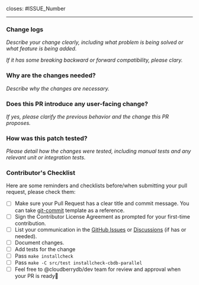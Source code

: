 <!--Thank you for contributing!-->

<!--In case of an existing issue or discussions, please reference it-->
closes: #ISSUE_Number
<!--Remove this section if no corresponding issue.-->

---

### Change logs

_Describe your change clearly, including what problem is being solved or what feature is being added._

_If it has some breaking backward or forward compatibility, please clary._

### Why are the changes needed?

_Describe why the changes are necessary._

### Does this PR introduce any user-facing change?

_If yes, please clarify the previous behavior and the change this PR proposes._

### How was this patch tested?

_Please detail how the changes were tested, including manual tests and any relevant unit or integration tests._

### Contributor's Checklist

Here are some reminders and checklists before/when submitting your pull request, please check them:

- [ ] Make sure your Pull Request has a clear title and commit message. You can take [git-commit](https://github.com/cloudberrydb/cloudberrydb/blob/main/.gitmessage) template as a reference.
- [ ] Sign the Contributor License Agreement as prompted for your first-time contribution.
- [ ] List your communication in the [GitHub Issues](https://github.com/cloudberrydb/cloudberrydb/issues) or [Discussions](https://github.com/orgs/cloudberrydb/discussions) (if has or needed).
- [ ] Document changes.
- [ ] Add tests for the change
- [ ] Pass `make installcheck`
- [ ] Pass `make -C src/test installcheck-cbdb-parallel`
- [ ] Feel free to @cloudberrydb/dev team for review and approval when your PR is ready🥳
